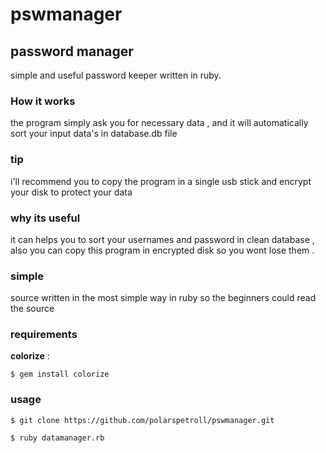 # pswmanager
password manager
---
simple and useful password keeper written in ruby.

### How it works
the program simply ask you for necessary data , and it will automatically sort your input data's in database.db file
### tip
i'll recommend you to copy the program in a single usb stick and encrypt your disk to protect your data
### why its useful
it can helps you to sort your usernames and password in clean database , also you can copy this program in encrypted disk so you wont lose them .
### simple
source written in the most simple way in ruby so the beginners could read the source
### requirements 
**colorize** :

``
$ gem install colorize
``
### usage 
``
$ git clone https://github.com/polarspetroll/pswmanager.git
``

``
$ ruby datamanager.rb
``
 
